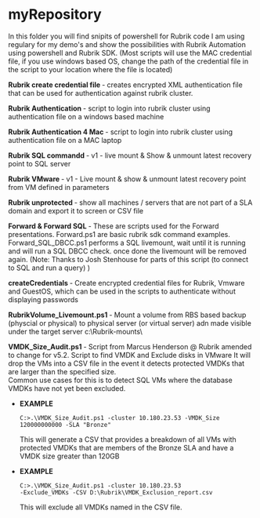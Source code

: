# myRepository
In this folder you will find snipits of powershell for Rubrik code I am using regulary for my demo's and show the possibilities with Rubrik Automation using powershell  and Rubrik SDK.
(Most scripts will use the MAC credential file, if you use windows based OS, change the path of the credential file in the script to your location where the file is located)

<b>Rubrik create credential file </b>- 
creates encrypted XML authentication file that can be used for authentication against rubrik cluster.

<b>Rubrik Authentication </b>- 
script to login into rubrik cluster using authentication file on a windows based machine

<b>Rubrik Authentication 4 Mac </b>- 
script to login into rubrik cluster using authentication file on a MAC laptop

<b>Rubrik SQL commandd </b>-
v1 - live mount & Show & unmount latest recovery point to SQL server

<b>Rubrik VMware </b>- 
v1 - Live mount & show & unmount latest recovery point from VM defined in parameters

<b>Rubrik unprotected </b>-
show all machines / servers that are not part of a SLA domain and export it to screen or CSV file

<b>Forward & Forward SQL </b>- 
These are scripts used for the Forward presentations. Forward.ps1 are basic rubrik sdk command examples.
Forward_SQL_DBCC.ps1 performs a SQL livemount, wait until it is running and will run a SQL DBCC check. once done the livemount will be removed again.
(Note: Thanks to Josh Stenhouse for parts of this script (to connect to SQL and run a query) )

<b>createCredentials </b>- 
Create encrypted credential files for Rubrik, Vmware and GuestOS, which can be used in the scripts to authenticate without displaying passwords

<b>RubrikVolume_Livemount.ps1 </b>- 
Mount a volume from RBS based backup (physcial or physical) to physical server (or virtual server) adn made visible under the target server c:\Rubrik-mounts\ 

<b>VMDK_Size_Audit.ps1 </b> -
Script from Marcus Henderson @ Rubrik amended to change for v5.2.
Script to find VMDK and Exclude disks in VMware
It will drop the VMs into a CSV file in the event it detects protected VMDKs that are larger than the specified size.  
Common use cases for this is to detect SQL VMs where the database VMDKs have not yet been excluded. 
<ul>
<li><b>EXAMPLE</b>

<code>C:\>.\VMDK_Size_Audit.ps1 -cluster 10.180.23.53 -VMDK_Size 120000000000 -SLA "Bronze"</code>

This will generate a CSV that provides a breakdown of all VMs with protected VMDKs that are members of the Bronze SLA and have a VMDK size greater than 120GB </li>

<li><b>EXAMPLE</b>

<code>C:\>.\VMDK_Size_Audit.ps1 -cluster 10.180.23.53 -Exclude_VMDKs -CSV D:\Rubrik\VMDK_Exclusion_report.csv</code>

This will exclude all VMDKs named in the CSV file. </li>
</ul>
